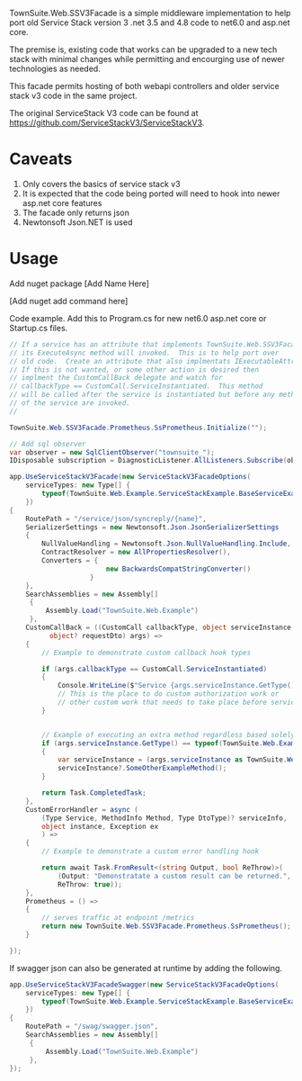 
TownSuite.Web.SSV3Facade is a simple middleware implementation to help port old Service Stack version 3 .net 3.5 and 4.8 code to net6.0 and asp.net core.

The premise is, existing code that works can be upgraded to a new tech stack with minimal changes while permitting and encourging use of newer technologies as needed.

This facade permits hosting of both webapi controllers and older service stack v3 code in the same project.


The original ServiceStack V3 code can be found at https://github.com/ServiceStackV3/ServiceStackV3.

# Caveats

1. Only covers the basics of service stack v3
2. It is expected that the code being ported will need to hook into newer asp.net core features
3. The facade only returns json
4. Newtonsoft Json.NET is used

# Usage


Add nuget package [Add Name Here]

[Add nuget add command here]


Code example.  Add this to Program.cs for new net6.0 asp.net core or Startup.cs files.

```cs
// If a service has an attribute that implements TownSuite.Web.SSV3Facade.IExecutableAttribute
// its ExecuteAsync method will invoked.  This is to help port over
// old code.  Create an attribute that also implmentats IExecutableAttribute.
// If this is not wanted, or some other action is desired then
// implment the CustomCallBack delegate and watch for
// callbackType == CustomCall.ServiceInstantiated.  This method
// will be called after the service is instantiated but before any methods
// of the service are invoked.
//

TownSuite.Web.SSV3Facade.Prometheus.SsPrometheus.Initialize("");

// Add sql observer
var observer = new SqlClientObserver("townsuite_");
IDisposable subscription = DiagnosticListener.AllListeners.Subscribe(observer);

app.UseServiceStackV3Facade(new ServiceStackV3FacadeOptions(
    serviceTypes: new Type[] {
        typeof(TownSuite.Web.Example.ServiceStackExample.BaseServiceExample)
    })
{
    RoutePath = "/service/json/syncreply/{name}",
    SerializerSettings = new Newtonsoft.Json.JsonSerializerSettings
    {
        NullValueHandling = Newtonsoft.Json.NullValueHandling.Include,
        ContractResolver = new AllPropertiesResolver(),
        Converters = {
                        new BackwardsCompatStringConverter()
                    }
    },
    SearchAssemblies = new Assembly[]
     {
         Assembly.Load("TownSuite.Web.Example")
     },
    CustomCallBack = ((CustomCall callbackType, object serviceInstance,
          object? requestDto) args) =>
    {
        // Example to demonstrate custom callback hook types

        if (args.callbackType == CustomCall.ServiceInstantiated)
        {
            Console.WriteLine($"Service {args.serviceInstance.GetType().ToString()} initialized.");
            // This is the place to do custom authorization work or
            // other custom work that needs to take place before service methods are called
        }


        // Example of executing an extra method regardless based solely on serviceInstance type
        if (args.serviceInstance.GetType() == typeof(TownSuite.Web.Example.ServiceStackExample.ExampleService))
        {
            var serviceInstance = (args.serviceInstance as TownSuite.Web.Example.ServiceStackExample.ExampleService);
            serviceInstance?.SomeOtherExampleMethod();
        }

        return Task.CompletedTask;
    },
    CustomErrorHandler = async (
        (Type Service, MethodInfo Method, Type DtoType)? serviceInfo,
        object instance, Exception ex
        ) =>
    {
        // Example to demonstrate a custom error handling hook

        return await Task.FromResult<(string Output, bool ReThrow)>(
            (Output: "Demonstratate a custom result can be returned.",
            ReThrow: true));
    },
    Prometheus = () =>
    {
        // serves traffic at endpoint /metrics
        return new TownSuite.Web.SSV3Facade.Prometheus.SsPrometheus();
    }

});
```

If swagger json can also be generated at runtime by adding the following.

```cs
app.UseServiceStackV3FacadeSwagger(new ServiceStackV3FacadeOptions(
    serviceTypes: new Type[] {
        typeof(TownSuite.Web.Example.ServiceStackExample.BaseServiceExample)
    })
{
    RoutePath = "/swag/swagger.json",
    SearchAssemblies = new Assembly[]
     {
         Assembly.Load("TownSuite.Web.Example")
     },
});
```


